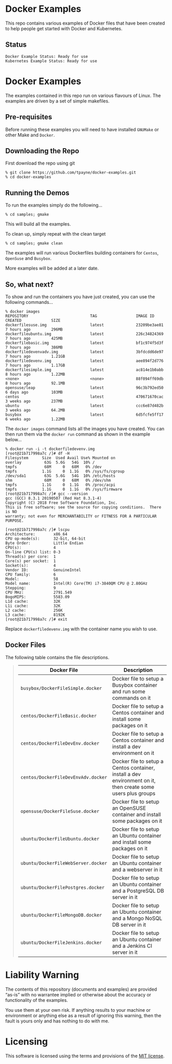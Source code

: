 Docker Examples
===============

This repo contains various examples of Docker files that have been created to help people get started with Docker and
Kubernetes.

Status
------
````
Docker Example Status: Ready for use
Kubernetes Example Status: Ready for use
````

Docker Examples
===============
The examples contained in this repo run on various flavours of Linux. The examples are driven by a set of simple makefiles.

Pre-requisites
--------------
Before running these examples you will need to have installed `GNUMake` or other Make and `Docker`.

Downloading the Repo
--------------------
First download the repo using git

	% git clone https://github.com/tpayne/docker-examples.git
	% cd docker-examples

Running the Demos
-----------------
To run the examples simply do the following...

	% cd samples; gmake 
  
This will build all the examples.

To clean up, simply repeat with the clean target

	% cd samples; gmake clean
  
The examples will run various Dockerfiles building containers for `Centos`, `OpenSuse` and `Busybox`.

More examples will be added at a later date.

So, what next?
--------------
To show and run the containers you have just created, you can use the following commands...

	% docker images
	REPOSITORY                           TAG                 IMAGE ID            CREATED             SIZE
	dockerfilesuse.img                   latest              23209be3ae81        7 hours ago         296MB
	dockerfileubuntu.img                 latest              226c34824369        7 hours ago         425MB
	dockerfilebasic.img                  latest              bf1c974f5d3f        7 hours ago         386MB
	dockerfiledevenvadv.img              latest              3bfdcdd6de97        7 hours ago         1.21GB
	dockerfiledevenv.img                 latest              aee894f2d776        7 hours ago         1.17GB
	dockerfilesimple.img                 latest              ac814e1b0abb        8 hours ago         1.22MB
	<none>                               <none>              88f094ff69db        8 hours ago         92.1MB
	opensuse/leap                        latest              96c3b792ed50        6 days ago          103MB
	centos                               latest              470671670cac        3 weeks ago         237MB
	ubuntu                               latest              ccc6e87d482b        3 weeks ago         64.2MB
	busybox                              latest              6d5fcfe5ff17        6 weeks ago         1.22MB

The `docker images` command lists all the images you have created. You can then run them via the `docker run` command
as shown in the example below...

	% docker run -i -t dockerfiledevenv.img 
	[root@21b717998a7c /]# df -H
	Filesystem      Size  Used Avail Use% Mounted on
	overlay          63G  5.6G   54G  10% /
	tmpfs            68M     0   68M   0% /dev
	tmpfs           1.1G     0  1.1G   0% /sys/fs/cgroup
	/dev/sda1        63G  5.6G   54G  10% /etc/hosts
	shm              68M     0   68M   0% /dev/shm
	tmpfs           1.1G     0  1.1G   0% /proc/acpi
	tmpfs           1.1G     0  1.1G   0% /sys/firmware
	[root@21b717998a7c /]# gcc --version
	gcc (GCC) 8.3.1 20190507 (Red Hat 8.3.1-4)
	Copyright (C) 2018 Free Software Foundation, Inc.
	This is free software; see the source for copying conditions.  There is NO
	warranty; not even for MERCHANTABILITY or FITNESS FOR A PARTICULAR PURPOSE.
	
	[root@21b717998a7c /]# lscpu
	Architecture:        x86_64
	CPU op-mode(s):      32-bit, 64-bit
	Byte Order:          Little Endian
	CPU(s):              4
	On-line CPU(s) list: 0-3
	Thread(s) per core:  1
	Core(s) per socket:  1
	Socket(s):           4
	Vendor ID:           GenuineIntel
	CPU family:          6
	Model:               58
	Model name:          Intel(R) Core(TM) i7-3840QM CPU @ 2.80GHz
	Stepping:            9
	CPU MHz:             2791.549
	BogoMIPS:            5583.09
	L1d cache:           32K
	L1i cache:           32K
	L2 cache:            256K
	L3 cache:            8192K
	[root@21b717998a7c /]# exit 

Replace `dockerfiledevenv.img` with the container name you wish to use.

Docker Files
------------
The following table contains the file descriptions.

>| Docker File | Description | 
>| ----------- | ----------- |
>| `busybox/DockerFileSimple.docker` | Docker file to setup a Busybox container and run some commands on it |
>| `centos/DockerFileBasic.docker` | Docker file to setup a Centos container and install some packages on it |
>| `centos/DockerFileDevEnv.docker` | Docker file to setup a Centos container and install a dev environment on it |
>| `centos/DockerFileDevEnvAdv.docker` | Docker file to setup a Centos container, install a dev environment on it, then create some users plus groups |
>| `opensuse/DockerFileSuse.docker` | Docker file to setup an OpenSUSE container and install some packages on it |
>| `ubuntu/DockerFileUbuntu.docker` | Docker file to setup an Ubuntu container and install some packages on it |
>| `ubuntu/DockerFileWebServer.docker` | Docker file to setup an Ubuntu container and a webserver in it |
>| `ubuntu/DockerFilePostgres.docker` | Docker file to setup an Ubuntu container and a PostgreSQL DB server in it |
>| `ubuntu/DockerFileMongoDB.docker` | Docker file to setup an Ubuntu container and a Mongo NoSQL DB server in it |
>| `ubuntu/DockerFileJenkins.docker` | Docker file to setup an Ubuntu container and a Jenkins CI server in it |

Liability Warning
=================
The contents of this repository (documents and examples) are provided “as-is” with no warrantee implied 
or otherwise about the accuracy or functionality of the examples.

You use them at your own risk. If anything results to your machine or environment or anything else as a 
result of ignoring this warning, then the fault is yours only and has nothing to do with me.

Licensing
=========
This software is licensed using the terms and provisions of the [MIT license](https://en.wikipedia.org/wiki/MIT_License).
